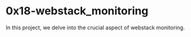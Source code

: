 # 0x18-webstack_monitoring

In this project, we delve into the crucial aspect of webstack monitoring.

